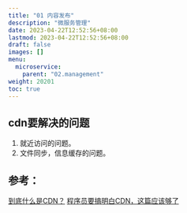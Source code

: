 ```yaml
---
title: "01 内容发布"
description: "微服务管理"
date: 2023-04-22T12:52:56+08:00
lastmod: 2023-04-22T12:52:56+08:00
draft: false
images: []
menu:
  microservice:
    parent: "02.management"
weight: 20201
toc: true
---
```


## cdn要解决的问题
1. 就近访问的问题。
2. 文件同步，信息缓存的问题。

## 参考：
[到底什么是CDN？](https://www.huxiu.com/article/276456.html)
[程序员要搞明白CDN，这篇应该够了](https://www.cnblogs.com/nicerblog/p/11202466.html)
